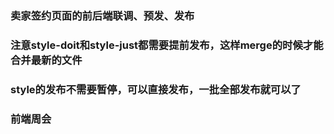 ### 卖家签约页面的前后端联调、预发、发布

### 注意style-doit和style-just都需要提前发布，这样merge的时候才能合并最新的文件

### style的发布不需要暂停，可以直接发布，一批全部发布就可以了

### 前端周会
 

